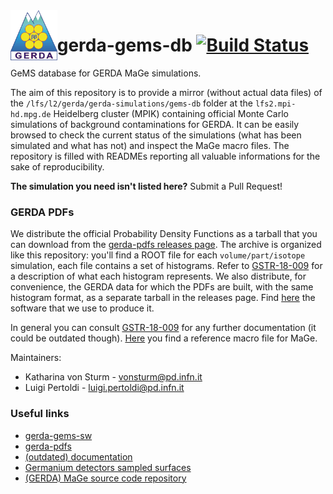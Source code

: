 <img src=".github/gerda-logo.png" align="left" height="80"/>

# gerda-gems-db [![Build Status](https://travis-ci.com/mppmu/gerda-gems-db.svg?token=wsiyLpecsT4BYkevdkq1&branch=master)](https://travis-ci.com/mppmu/gerda-gems-db)

GeMS database for GERDA MaGe simulations.

The aim of this repository is to provide a mirror (without actual data files)
of the `/lfs/l2/gerda/gerda-simulations/gems-db` folder at the
`lfs2.mpi-hd.mpg.de` Heidelberg cluster (MPIK) containing official Monte Carlo
simulations of background contaminations for GERDA. It can be easily browsed to
check the current status of the simulations (what has been simulated and what
has not) and inspect the MaGe macro files. The repository is filled with
READMEs reporting all valuable informations for the sake of reproducibility.

**The simulation you need isn't listed here?** Submit a Pull Request!

### GERDA PDFs
We distribute the official Probability Density Functions as a tarball that you
can download from the [gerda-pdfs releases
page](https://github.com/mppmu/gerda-pdfs/releases). The archive is organized
like this repository: you'll find a ROOT file for each `volume/part/isotope`
simulation, each file contains a set of histograms. Refer to
[GSTR-18-009](https://www.mpi-hd.mpg.de/gerda/internal/GSTR/GSTR-18-009.pdf)
for a description of what each histogram represents. We also distribute, for
convenience, the GERDA data for which the PDFs are built, with the same
histogram format, as a separate tarball in the releases page. Find
[here](src/data-prod) the software that we use to produce it.

In general you can consult
[GSTR-18-009](https://www.mpi-hd.mpg.de/gerda/internal/GSTR/GSTR-18-009.pdf)
for any further documentation (it could be outdated though).
[Here](https://github.com/mppmu/gerda-snippets/tree/master/MaGe-macros) you
find a reference macro file for MaGe.

Maintainers:
* Katharina von Sturm - [vonsturm@pd.infn.it](mailto:vonsturm@pd.infn.it)
* Luigi Pertoldi - [luigi.pertoldi@pd.infn.it](mailto:luigi.pertoldi@pd.infn.it)

### Useful links
* [gerda-gems-sw](https://github.com/mppmu/gerda-gems-sw)
* [gerda-pdfs](https://github.com/mppmu/gerda-pdfs)
* [(outdated) documentation](https://www.mpi-hd.mpg.de/gerda/internal/GSTR/GSTR-18-009.pdf)
* [Germanium detectors sampled surfaces](gedet/surf_chanwise/ver)
* [(GERDA) MaGe source code repository](https://github.com/mppmu/MaGe/tree/gerda-optical)
